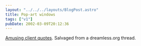 ```yaml
---
layout: "../../../layouts/BlogPost.astro"
title: Pop-art windows
tags: ["v1"]
pubDate: 2002-03-09T20:12:36
---
```


[Amusing client quotes][1]. Salvaged from a dreamless.org thread.

[1]: http://www.derailer.org/clientquotes.php
